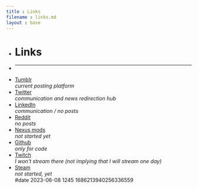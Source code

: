 ```yaml
---
title : Links
filename : links.md
layout : base
---
```

<div id="links">


<ul>

<li class="list_line"><h1>Links</h1></li>

<li class="list_line"><hr></li>

<li class="list_line">
	<a href="https://jeremyvlegros.tumblr.com/">
	 <div id="tumblr" class="button">
	   Tumblr
	   <!-- <img class="logo_tumblr" src="https://jeremyvlegros.github.io/website/assets/logo_tumblr.svg" alt="tumblr logo"/> -->
	 </div>
	</a>
	<div class="text_gray text_centered"><i>current posting platform</i></div>
 </li>

<li class="list_line">
	<a href="https://twitter.com/jeremyvlegros">
	 <div id="twitter" class="button">
	 	Twitter
	   <!-- <img class="logo_twitter" src="https://jeremyvlegros.github.io/website/assets/logo_twitter_white.svg" alt="twitter logo"/> -->
	 </div>
	</a>
	<div class="text_gray text_centered"><i>communication and news redirection hub</i></div>
 </li>

<li class="list_line">
	<a href="https://fr.linkedin.com/in/jeremyvlegros?trk=people-guest_people_search-card">
	 <div id="linkedin" class="button">
	   LinkedIn
	   <!-- <img class="logo_linkedin" src="https://jeremyvlegros.github.io/website/assets/logo_linkedin.svg" alt="linkedin logo"/> -->
	 </div>
	</a>
	<div class="text_gray text_centered"><i>communication / no posts</i></div>
 </li>

<li class="list_line">
	<a href="https://www.reddit.com/user/jeremyvlegros">
	 <div id="reddit" class="button">
	 	Reddit
	   <!-- <img class="logo_reddit" src="https://jeremyvlegros.github.io/website/assets/logo_reddit.svg" alt="reddit logo"/> -->
	 </div>
	</a>
	<div class="text_gray text_centered"><i>no posts</i></div>
 </li>

<li class="list_line">
	<a href="https://www.nexusmods.com/users/152566508">
	 <div id="nexus_mods" class="button">
	 	Nexus mods
	   <!-- <img class="logo_nexus_mods" src="https://jeremyvlegros.github.io/website/assets/logo_nexus_mods.png" alt="nexus mods logo"/> -->
	 </div>
	</a>
	<div class="text_gray text_centered"><i>not started yet</i></div>
 </li>

<li class="list_line">
	<a href="https://github.com/jeremyvlegros">
	 <div id="github" class="button">
	 	Github
	   <!-- <img class="logo_github" src="https://jeremyvlegros.github.io/website/assets/logo_github.svg" alt="github logo"/> -->
	 </div>
	</a>
	<div class="text_gray text_centered"><i> only for code</i></div>
 </li>

<li class="list_line">
	<a href="https://www.twitch.tv/jeremyvlegros">
	 <div id="twitch" class="button">
	 	Twitch
	   <!-- <img class="logo_twitch" src="https://jeremyvlegros.github.io/website/assets/logo_twitch.svg" alt="twitch logo"/> -->
	 </div>
	</a>
	<div class="text_gray text_centered"><i>I won't stream there (not implying that I will stream one day)</i></div>
 </li>

<li class="list_line">
	<a href="https://steamcommunity.com/id/jeremyvlegros">
	 <div id="steam" class="button">
	 	Steam
	   <!-- <img class="logo_steam" src="https://jeremyvlegros.github.io/website/assets/logo_steam.svg" alt="steam logo"/> -->
	 </div>
	</a>
	<div class="text_gray text_centered">
		<i> not started, yet</i>
	</div>
</li>

<span id="version">
#date 2023-06-08 1245 1686213940256336559
</span>

</ul>

</div>
